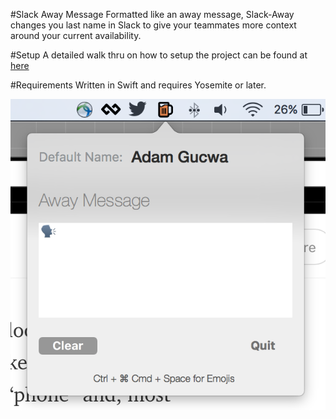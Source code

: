 #Slack Away Message
Formatted like an away message, Slack-Away changes you last name in Slack to give your teammates more context around your current availability.

#Setup
A detailed walk thru on how to setup the project can be found at [here](https://medium.com/@adamesgie/set-an-away-message-in-slack-c14870882186#.sj32gnx34)

#Requirements
Written in Swift and requires Yosemite or later.

![alt tag](https://github.com/AdamEsgie/slack-away-message/blob/master/Images/Screen%20Shot%202016-01-24%20at%201.33.01%20PM.png)
